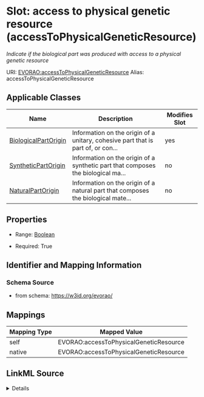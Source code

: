 

# Slot: access to physical genetic resource (accessToPhysicalGeneticResource) 


_Indicate if the biological part was produced with access to a physical genetic resource_





URI: [EVORAO:accessToPhysicalGeneticResource](https://w3id.org/evorao/accessToPhysicalGeneticResource)
Alias: accessToPhysicalGeneticResource

<!-- no inheritance hierarchy -->





## Applicable Classes

| Name | Description | Modifies Slot |
| --- | --- | --- |
| [BiologicalPartOrigin](BiologicalPartOrigin.md) | Information on the origin of a unitary, cohesive part that is part of, or con... |  yes  |
| [SyntheticPartOrigin](SyntheticPartOrigin.md) | Information on the origin of a synthetic part that composes the biological ma... |  no  |
| [NaturalPartOrigin](NaturalPartOrigin.md) | Information on the origin of a natural part that composes the biological mate... |  no  |







## Properties

* Range: [Boolean](Boolean.md)

* Required: True





## Identifier and Mapping Information







### Schema Source


* from schema: https://w3id.org/evorao/




## Mappings

| Mapping Type | Mapped Value |
| ---  | ---  |
| self | EVORAO:accessToPhysicalGeneticResource |
| native | EVORAO:accessToPhysicalGeneticResource |




## LinkML Source

<details>
```yaml
name: accessToPhysicalGeneticResource
description: Indicate if the biological part was produced with access to a physical
  genetic resource
title: access to physical genetic resource
from_schema: https://w3id.org/evorao/
rank: 1000
alias: accessToPhysicalGeneticResource
domain_of:
- BiologicalPartOrigin
range: boolean
required: true
multivalued: false

```
</details>
